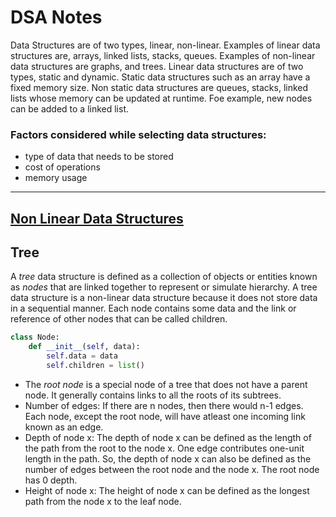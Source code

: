# DSA Notes
Data Structures are of two types, linear, non-linear. Examples of linear data structures are, arrays, linked lists, stacks, queues. Examples of non-linear data structures are graphs, and trees.
Linear data structures are of two types, static and dynamic. Static data structures such as an array have a fixed memory size. Non static data structures are queues, stacks, linked lists whose memory can be updated at runtime. Foe example, new nodes can be added to a linked list.

### Factors considered while selecting data structures:
- type of data that needs to be stored
- cost of operations
- memory usage

---
## <u>Non Linear Data Structures</u>

## Tree
A _tree_ data structure is defined as a collection of objects or entities known as _nodes_ that are linked together to represent or simulate hierarchy.
A tree data structure is a non-linear data structure because it does not store data in a sequential manner.
Each node contains some data and the link or reference of other nodes that can be called children. 
```python
class Node:
	def __init__(self, data):
		self.data = data
		self.children = list()
```
- The _root node_ is a special node of a tree that does not have a parent node. It generally contains links to all the roots of its subtrees.
- Number of edges: If there are n nodes, then there would n-1 edges. Each node, except the root node, will have atleast one incoming link known as an edge.
- Depth of node x: The depth of node x can be defined as the length of the path from the root to the node x. One edge contributes one-unit length in the path. So, the depth of node x can also be defined as the number of edges between the root node and the node x. The root node has 0 depth.
- Height of node x: The height of node x can be defined as the longest path from the node x to the leaf node.